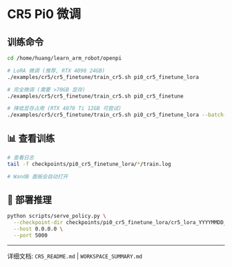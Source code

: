 # CR5 Pi0 微调

##  训练命令

```bash
cd /home/huang/learn_arm_robot/openpi

# LoRA 微调 (推荐, RTX 4090 24GB)
./examples/cr5/cr5_finetune/train_cr5.sh pi0_cr5_finetune_lora

# 完全微调 (需要 >70GB 显存)
./examples/cr5/cr5_finetune/train_cr5.sh pi0_cr5_finetune

# 降低显存占用 (RTX 4070 Ti 12GB 可尝试)
./examples/cr5/cr5_finetune/train_cr5.sh pi0_cr5_finetune_lora --batch-size 8
```

## 📊 查看训练

```bash
# 查看日志
tail -f checkpoints/pi0_cr5_finetune_lora/*/train.log

# WandB 面板会自动打开
```

## 🔧 部署推理

```bash
python scripts/serve_policy.py \
  --checkpoint-dir checkpoints/pi0_cr5_finetune_lora/cr5_lora_YYYYMMDD_HHMMSS \
  --host 0.0.0.0 \
  --port 5000
```

---

详细文档: `CR5_README.md` | `WORKSPACE_SUMMARY.md`
